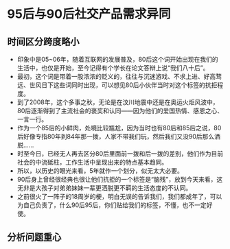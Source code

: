 # 95后与90后社交产品需求异同
## 时间区分跨度略小
* 印象中是05~06年，随着互联网的发展普及，80后这个词开始出现在我们的生活中，也仅是开始，至今记得有个学长在论文答辩上说“我们八十后”。
* 最初，这个词是带着一股浓浓的贬义的，往往与沉迷游戏、不求上进、好高骛远、世风日下这些词同时出现，可以想见80后小伙伴当时对这个标签的抗拒程度。
* 到了2008年，这个多事之秋，无论是在汶川地震中还是在奥运火炬风波中，80后逐渐得到了主流社会的褒奖和认同——因为他们的爱国热情、感恩之心、一言一行。
* 作为一个85后的小鲜肉，处境比较尴尬，因为当时也有80后和85后之说，80后好像专指80年到84年那一拨，人家不带我们玩，然后我们又没90后那么洒脱……
* 时至今日，已经无人再去区分80后里面前一拨和后一拨的差别，他们作为目前社会的中流砥柱，工作生活中呈现出来的特点基本趋同。
* 所以，以历史的眼光来看，5年就作一个划分，似无太大必要。
* 90后身上曾经很经典也很让他们抗拒的一个标签是“脑残”，放到今天来看，这无非是大孩子对弟弟妹妹一辈更洒脱更不羁的生活态度的不认同。
* 之前很火了一阵子的18周岁的梗，明白无误的告诉我们，我们都成年了，可以为自己负责了，什么90后95后，你们贴给我们的标签，不懂，也不一定好使。
## 分析问题重心
